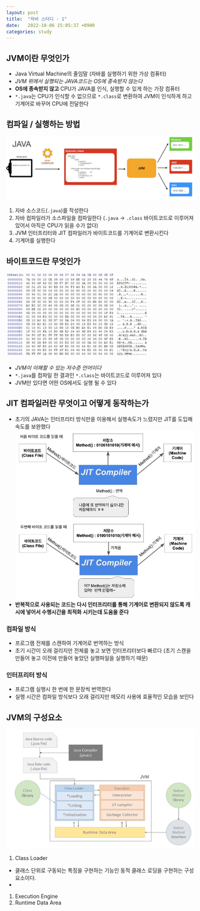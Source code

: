 ```yaml
---
layout: post
title:  "자바 스터디 - 1"
date:   2022-10-06 15:05:37 +0900
categories: study
---
```


## JVM이란 무엇인가
- Java Virtual Machine의 줄임말 (자바를 실행하기 위한 가상 컴퓨터)
- *JVM 위에서 실행되는 JAVA코드는 OS에 종속받지 않는다*
- **OS에 종속받지 않고** CPU가 JAVA를 인식, 실행할 수 있게 하는 가장 컴퓨터
- ```*.java```는 CPU가 인식할 수 없으므로 ```*.class```로 변환하여 JVM이 인식하게 하고 기계어로 바꾸어 CPU에 전달한다 

## 컴파일 / 실행하는 방법
![](../../assets/img/study/JVM_compile.jpg)
1. 자바 소스코드(```.java```)를 작성한다
2. 자바 컴파일러가 소스파일을 컴파일한다 (```.java``` -> ```.class``` 바이트코드로 이루어져 있어서 아직은 CPU가 읽을 수가 없다)
3. JVM 인터프리터와 JIT 컴파일러가 바이트코드를 기계어로 변환시킨다
4. 기계어를 실행한다
## 바이트코드란 무엇인가
![](../../assets/img/study/JVM_bitcode.jpg)
- *JVM이 이해할 수 있는 저수준 언어이다*
- ```*.java```를 컴파일 한 결과인 ```*.class```는 바이트코드로 이루어져 있다
- JVM만 있다면 어떤 OS에서도 실행 될 수 있다
## JIT 컴파일러란 무엇이고 어떻게 동작하는가
- 초기의 JAVA는 인터프리터 방식만을 이용해서 실행속도가 느렸지만 JIT를 도입해 속도를 보완했다
![](../../assets/img/study/JIT_1.jpg)
![](../../assets/img/study/JIT_2.jpg)
- **반복적으로 사용되는 코드는 다시 인터프리터를 통해 기계어로 변환되지 않도록 캐시에 넣어서 수행시간을 최적화 시키는데 도움을 준다**

### 컴파일 방식
- 프로그램 전체를 스캔하여 기계어로 번역하는 방식
- 초기 시간이 오래 걸리지만 전체를 놓고 보면 인터프리터보다 빠르다 (초기 스캔을 만들어 놓고 이전에 만들어 놓았던 실행파일을 실행하기 때문)
### 인터프리터 방식
- 프로그램 실행시 한 번에 한 문장씩 번역한다
- 실행 시간은 컴파일 방식보다 오래 걸리지만 메모리 사용에 효율적인 모습을 보인다

## JVM의 구성요소
![](../../assets/img/study/JVM_consist.jpg)
1. Class Loader
- 클래스 단위로 구동되는 특징을 구현하는 기능인 동적 클래스 로딩을 구현하는 구성요소이다.
- 
1. Execution Engine
2. Runtime Data Area 